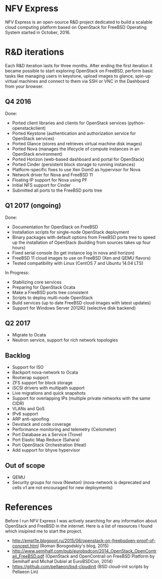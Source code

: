 # NFV Express
NFV Express is an open-source R&D project dedicated to build a scalable cloud computing platform based on OpenStack for FreeBSD Operating System started in October, 2016.

# R&D iterations
Each R&D iteration lasts for three months.
After ending the first iteration it became possible to start exploring OpenStack on FreeBSD, perform basic tasks like managing users in keystone, upload images to glance, spin-up virtual machines and connect to them via SSH or VNC in the Dashboard from your browser.


## Q4 2016
Done:
- Ported client libraries and clients for OpenStack services (python-openstackclient)
- Ported Keystone (authentication and authorization service for OpenStack services)
- Ported Glance (stores and retrieves virtual machine disk images)
- Ported Nova (manages the lifecycle of compute instances in an OpenStack environment)
- Ported Horizon (web-based dashboard and portal for OpenStack)
- Ported Cinder (persistent block storage to running instances)
- Platform-specific fixes to use Xen Dom0 as hypervisor for Nova
- Network driver for Nova and FreeBSD 11
- Floating IP support for Nova using PF
- Initial NFS support for Cinder
- Submitted all ports to the FreeBSD ports tree

## Q1 2017 (ongoing)
Done:
- Documentation for OpenStack on FreeBSD
- Installation scripts for single-node OpenStack deployment
- Binary packages with default options from FreeBSD ports tree to speed up the installation of OpenStack (building from sources takes up four hours)
- Fixed serial console (to get instance log in nova and horizon)
- FreeBSD 11 cloud images to use on FreeBSD (Xen and QEMU flavors)
- Tested compatibility with Linux (CentOS 7 and Ubuntu 14.04 LTS)

In Progress:
- Stabilizing core services
- Preparing for OpenStack Ocata
- Make a FreeBSD ports tree consistent
- Scripts to deploy multi-node OpenStack
- Build services (up to date FreeBSD cloud images with latest updates)
- Support for Windows Server 2012R2 (selective disk backend)

## Q2 2017
- Migrate to Ocata
- Neutron service, support for rich network topologies

## Backlog

- Support for ISO
- Backport nova-network to Ocata
- Rootwrap support
- ZFS support for block storage
- iSCSI drivers with multipath support
- Live migrations and quick snapshots
- Support for overlapping IPs (multiple private networks with the same CIDR)
- VLANs and QoS
- IPv6 support
- ARP anti-spoofing
- Devstack and code coverage
- Performance monitoring and telemetry (Ceilometer)
- Port Database as a Service (Trove)
- Port Elastic Map Reduce (Sahara)
- Port OpenStack Orchestration (Heat)
- Add support for bhyve hypervisor

## Out of scope
- QEMU
- Security groups for nova (Newton) (nova-network is deprecated and cells v1 are not encouraged for new deployments)

# References
Before I run NFV Express I was actively searching for any information about OpenStack and FreeBSD in the internet. Here is a list of resources I found which insipired me to start the project.

- http://empt1e.blogspot.ru/2015/06/openstack-on-freebsdxen-proof-of-concept.html (Roman Borogodskiy's blog, 2015)
- http://www.semihalf.com/pub/eurobsdcon/2014_OpenStack_OpenContrail_FreeBSD.pdf (OpenStack	and	OpenContrail on	FreeBSD Platform by Semihalf and Michał	Dubiel at EuroBSDCon, 2014)
- https://github.com/pellaeon/bsd-cloudinit (BSD cloud-init scripts by Pellaeon Lin)

